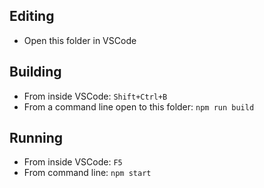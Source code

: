 ## Editing

* Open this folder in VSCode

## Building

* From inside VSCode: `Shift+Ctrl+B`
* From a command line open to this folder: `npm run build`

## Running

* From inside VSCode: `F5`
* From command line: `npm start`